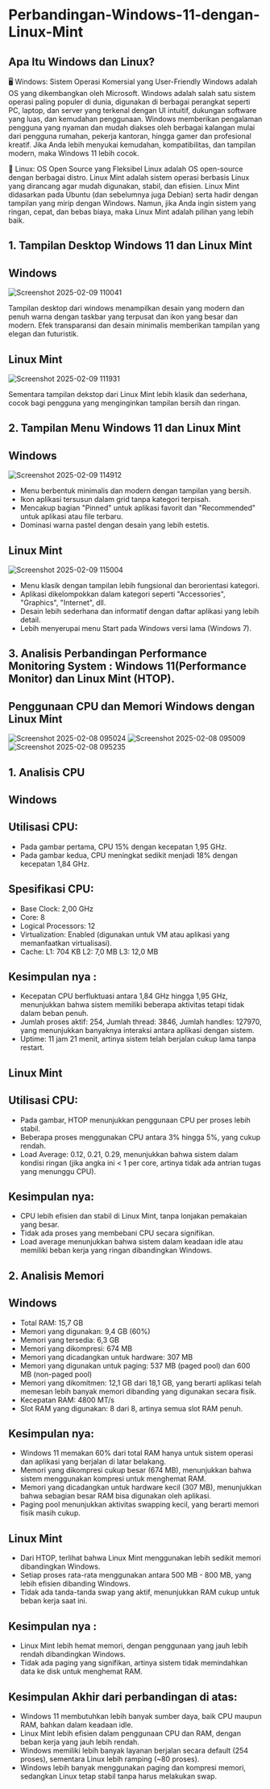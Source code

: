 # Perbandingan-Windows-11-dengan-Linux-Mint
## Apa Itu Windows dan Linux?
🖥️ Windows: Sistem Operasi Komersial yang User-Friendly
Windows adalah OS yang dikembangkan oleh Microsoft. Windows adalah salah satu sistem operasi paling populer di dunia, digunakan di berbagai perangkat seperti PC, laptop, dan server yang terkenal dengan UI intuitif, dukungan software yang luas, dan kemudahan penggunaan. Windows memberikan pengalaman pengguna yang nyaman dan mudah diakses oleh berbagai kalangan mulai dari pengguna rumahan, pekerja kantoran, hingga gamer dan profesional kreatif. Jika Anda lebih menyukai kemudahan, kompatibilitas, dan tampilan modern, maka Windows 11 lebih cocok.

🐧 Linux: OS Open Source yang Fleksibel
Linux adalah OS open-source dengan berbagai distro. Linux Mint adalah sistem operasi berbasis Linux yang dirancang agar mudah digunakan, stabil, dan efisien. Linux Mint didasarkan pada Ubuntu (dan sebelumnya juga Debian) serta hadir dengan tampilan yang mirip dengan Windows. Namun, jika Anda ingin sistem yang ringan, cepat, dan bebas biaya, maka Linux Mint adalah pilihan yang lebih baik.

## 1. Tampilan Desktop Windows 11 dan Linux Mint
## Windows 

![Screenshot 2025-02-09 110041](https://github.com/user-attachments/assets/2be798cc-ba31-41ea-aa5d-e1654175a798)

Tampilan desktop dari windows menampilkan desain yang modern dan penuh warna dengan taskbar yang terpusat dan ikon yang besar dan modern. Efek transparansi dan desain minimalis memberikan tampilan yang elegan dan futuristik. 

## Linux Mint
![Screenshot 2025-02-09 111931](https://github.com/user-attachments/assets/aaa92228-d678-4759-a5db-7563dd3267e5)

Sementara tampilan dekstop dari Linux Mint lebih klasik dan sederhana, cocok bagi pengguna yang menginginkan tampilan bersih dan ringan.

## 2. Tampilan Menu Windows 11 dan Linux Mint
## Windows 
![Screenshot 2025-02-09 114912](https://github.com/user-attachments/assets/df2a4bbe-949f-4228-8344-b675cd1f4cea)

- Menu berbentuk minimalis dan modern dengan tampilan yang bersih.
- Ikon aplikasi tersusun dalam grid tanpa kategori terpisah.
- Mencakup bagian "Pinned" untuk aplikasi favorit dan "Recommended" untuk aplikasi atau file terbaru.
- Dominasi warna pastel dengan desain yang lebih estetis.

## Linux Mint
![Screenshot 2025-02-09 115004](https://github.com/user-attachments/assets/b54c1f3d-f52a-453b-936d-3527c0eeed2f)

- Menu klasik dengan tampilan lebih fungsional dan berorientasi kategori.
- Aplikasi dikelompokkan dalam kategori seperti "Accessories", "Graphics", "Internet", dll.
- Desain lebih sederhana dan informatif dengan daftar aplikasi yang lebih detail.
- Lebih menyerupai menu Start pada Windows versi lama (Windows 7).

## 3. Analisis Perbandingan Performance Monitoring System : Windows 11(Performance Monitor) dan Linux Mint (HTOP).
## Penggunaan CPU dan Memori Windows dengan Linux Mint
![Screenshot 2025-02-08 095024](https://github.com/user-attachments/assets/ea7dd3d8-652b-4421-a032-ece1a3185de7)
![Screenshot 2025-02-08 095009](https://github.com/user-attachments/assets/0196bb43-c324-45c1-a473-573fbc63c4d0)
![Screenshot 2025-02-08 095235](https://github.com/user-attachments/assets/699048ef-ca21-462e-b8a1-c0817237dc99)

## 1. Analisis CPU
## Windows 
## Utilisasi CPU:
- Pada gambar pertama, CPU 15% dengan kecepatan 1,95 GHz.
- Pada gambar kedua, CPU meningkat sedikit menjadi 18% dengan kecepatan 1,84 GHz.
## Spesifikasi CPU:
- Base Clock: 2,00 GHz
- Core: 8
- Logical Processors: 12
- Virtualization: Enabled (digunakan untuk VM atau aplikasi yang memanfaatkan virtualisasi).
- Cache:
L1: 704 KB
L2: 7,0 MB
L3: 12,0 MB
## Kesimpulan nya :
- Kecepatan CPU berfluktuasi antara 1,84 GHz hingga 1,95 GHz, menunjukkan bahwa sistem memiliki beberapa aktivitas tetapi tidak dalam beban penuh.
- Jumlah proses aktif: 254, Jumlah thread: 3846, Jumlah handles: 127970, yang menunjukkan banyaknya interaksi antara aplikasi dengan sistem.
- Uptime: 11 jam 21 menit, artinya sistem telah berjalan cukup lama tanpa restart.
  
## Linux Mint
## Utilisasi CPU:
- Pada gambar, HTOP menunjukkan penggunaan CPU per proses lebih stabil.
- Beberapa proses menggunakan CPU antara 3% hingga 5%, yang cukup rendah.
- Load Average: 0.12, 0.21, 0.29, menunjukkan bahwa sistem dalam kondisi ringan (jika angka ini < 1 per core, artinya tidak ada antrian tugas yang menunggu CPU).
## Kesimpulan nya:
- CPU lebih efisien dan stabil di Linux Mint, tanpa lonjakan pemakaian yang besar.
- Tidak ada proses yang membebani CPU secara signifikan.
- Load average menunjukkan bahwa sistem dalam keadaan idle atau memiliki beban kerja yang ringan dibandingkan Windows.


## 2. Analisis Memori
## Windows 
- Total RAM: 15,7 GB
- Memori yang digunakan: 9,4 GB (60%)
- Memori yang tersedia: 6,3 GB
- Memori yang dikompresi: 674 MB
- Memori yang dicadangkan untuk hardware: 307 MB
- Memori yang digunakan untuk paging: 537 MB (paged pool) dan 600 MB (non-paged pool)
- Memori yang dikomitmen: 12,1 GB dari 18,1 GB, yang berarti aplikasi telah memesan lebih banyak memori dibanding yang digunakan secara fisik.
- Kecepatan RAM: 4800 MT/s
- Slot RAM yang digunakan: 8 dari 8, artinya semua slot RAM penuh.
## Kesimpulan nya:
- Windows 11 memakan 60% dari total RAM hanya untuk sistem operasi dan aplikasi yang berjalan di latar belakang.
- Memori yang dikompresi cukup besar (674 MB), menunjukkan bahwa sistem menggunakan kompresi untuk menghemat RAM.
- Memori yang dicadangkan untuk hardware kecil (307 MB), menunjukkan bahwa sebagian besar RAM bisa digunakan oleh aplikasi.
- Paging pool menunjukkan aktivitas swapping kecil, yang berarti memori fisik masih cukup.

## Linux Mint
- Dari HTOP, terlihat bahwa Linux Mint menggunakan lebih sedikit memori dibandingkan Windows.
- Setiap proses rata-rata menggunakan antara 500 MB - 800 MB, yang lebih efisien dibanding Windows.
- Tidak ada tanda-tanda swap yang aktif, menunjukkan RAM cukup untuk beban kerja saat ini.
## Kesimpulan nya :
- Linux Mint lebih hemat memori, dengan penggunaan yang jauh lebih rendah dibandingkan Windows.
- Tidak ada paging yang signifikan, artinya sistem tidak memindahkan data ke disk untuk menghemat RAM.


## Kesimpulan Akhir dari perbandingan di atas:
- Windows 11 membutuhkan lebih banyak sumber daya, baik CPU maupun RAM, bahkan dalam keadaan idle.
- Linux Mint lebih efisien dalam penggunaan CPU dan RAM, dengan beban kerja yang jauh lebih rendah.
- Windows memiliki lebih banyak layanan berjalan secara default (254 proses), sementara Linux lebih ramping (~80 proses).
- Windows lebih banyak menggunakan paging dan kompresi memori, sedangkan Linux tetap stabil tanpa harus melakukan swap.


